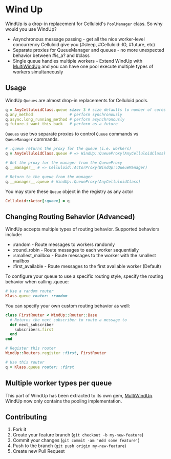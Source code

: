 Wind Up
=======
WindUp is a drop-in replacement for Celluloid's `PoolManager` class. So why
would you use WindUp?

* Asynchronous message passing - get all the nice worker-level concurrency
  Celluloid give you (#sleep, #Celluloid::IO, #future, etc)
* Separate proxies for QueueManager and queues - no more unexpected behavior
  between #is_a? and #class
* Single queue handles multiple workers - Extend WindUp with
  [MultiWindUp](https://www.github.com/ryanlchan/multi_wind_up) and you can
  have one pool execute multiple types of workers simultaneously

Usage
-----

WindUp `Queues` are almost drop-in replacements for Celluloid pools.

```ruby
q = AnyCelluloidClass.queue size: 3 # size defaults to number of cores
q.any_method                # perform synchronously
q.async.long_running_method # perform asynchronously
q.future.i_want_this_back   # perform as a future
```

`Queues` use two separate proxies to control `Queue` commands vs
`QueueManager` commands.
```ruby
# .queue returns the proxy for the queue (i.e. workers)
q = AnyCelluloidClass.queue # => WindUp::QueueProxy(AnyCelluloidClass)

# Get the proxy for the manager from the QueueProxy
q.__manager__ # => Celluloid::ActorProxy(WindUp::QueueManager)

# Return to the queue from the manager
q.__manager__.queue # WindUp::QueueProxy(AnyCelluloidClass)
```

You may store these `Queue` object in the registry as any actor
```ruby
Celluloid::Actor[:queue] = q
```

Changing Routing Behavior (Advanced)
------------------------------------

WindUp accepts multiple types of routing behavior. Supported behaviors include:

  * :random - Route messages to workers randomly
  * :round_robin - Route messages to each worker sequentially
  * :smallest_mailbox - Route messages to the worker with the smallest mailbox
  * :first_available - Route messages to the first available worker (Default)

To configure your queue to use a specific routing style, specify the routing
behavior when calling .queue:

```ruby
# Use a random router
Klass.queue router: :random
```

You can specify your own custom routing behavior as well:
```ruby
class FirstRouter < WindUp::Router::Base
  # Returns the next subscriber to route a message to
  def next_subscriber
    subscribers.first
  end
end

# Register this router
WindUp::Routers.register :first, FirstRouter

# Use this router
q = Klass.queue router: :first

```

Multiple worker types per queue
-------------------------------

This part of WindUp has been extracted to its own gem,
[MultiWindUp](https://www.github.com/ryanlchan/multi_wind_up).
WindUp now only contains the pooling implementation.

## Contributing

1. Fork it
2. Create your feature branch (`git checkout -b my-new-feature`)
3. Commit your changes (`git commit -am 'Add some feature'`)
4. Push to the branch (`git push origin my-new-feature`)
5. Create new Pull Request
